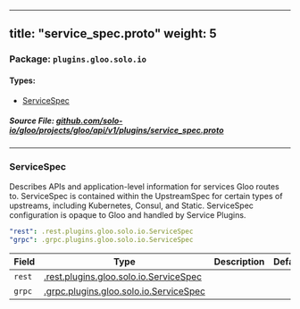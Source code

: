 
---
title: "service_spec.proto"
weight: 5
---

<!-- Code generated by solo-kit. DO NOT EDIT. -->


### Package: `plugins.gloo.solo.io` 
#### Types:


- [ServiceSpec](#servicespec)
  



##### Source File: [github.com/solo-io/gloo/projects/gloo/api/v1/plugins/service_spec.proto](https://github.com/solo-io/gloo/blob/master/projects/gloo/api/v1/plugins/service_spec.proto)





---
### ServiceSpec

 
Describes APIs and application-level information for services
Gloo routes to. ServiceSpec is contained within the UpstreamSpec for certain types
of upstreams, including Kubernetes, Consul, and Static.
ServiceSpec configuration is opaque to Gloo and handled by Service Plugins.

```yaml
"rest": .rest.plugins.gloo.solo.io.ServiceSpec
"grpc": .grpc.plugins.gloo.solo.io.ServiceSpec

```

| Field | Type | Description | Default |
| ----- | ---- | ----------- |----------- | 
| `rest` | [.rest.plugins.gloo.solo.io.ServiceSpec](../rest/rest.proto.sk#servicespec) |  |  |
| `grpc` | [.grpc.plugins.gloo.solo.io.ServiceSpec](../grpc/grpc.proto.sk#servicespec) |  |  |





<!-- Start of HubSpot Embed Code -->
<script type="text/javascript" id="hs-script-loader" async defer src="//js.hs-scripts.com/5130874.js"></script>
<!-- End of HubSpot Embed Code -->
